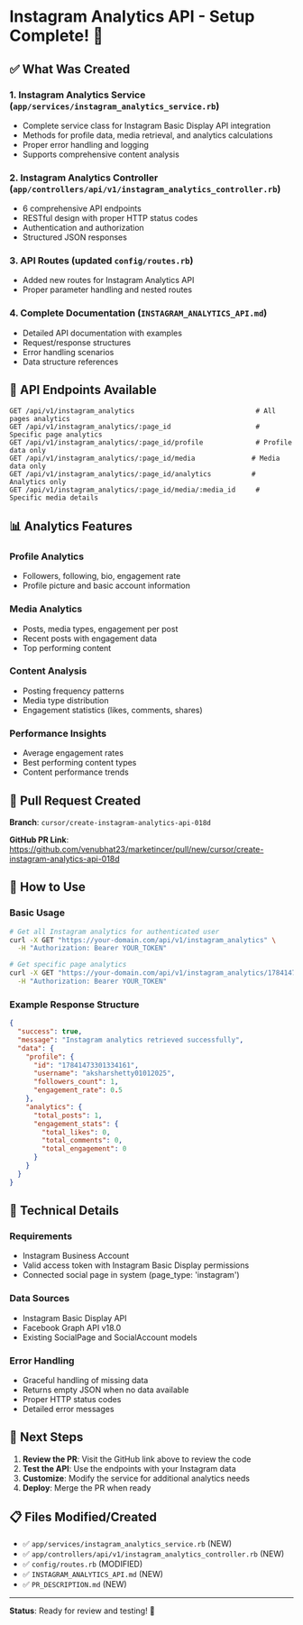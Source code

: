 # Instagram Analytics API - Setup Complete! 🎉

## ✅ What Was Created

### 1. **Instagram Analytics Service** (`app/services/instagram_analytics_service.rb`)
- Complete service class for Instagram Basic Display API integration
- Methods for profile data, media retrieval, and analytics calculations
- Proper error handling and logging
- Supports comprehensive content analysis

### 2. **Instagram Analytics Controller** (`app/controllers/api/v1/instagram_analytics_controller.rb`)
- 6 comprehensive API endpoints
- RESTful design with proper HTTP status codes
- Authentication and authorization
- Structured JSON responses

### 3. **API Routes** (updated `config/routes.rb`)
- Added new routes for Instagram Analytics API
- Proper parameter handling and nested routes

### 4. **Complete Documentation** (`INSTAGRAM_ANALYTICS_API.md`)
- Detailed API documentation with examples
- Request/response structures
- Error handling scenarios
- Data structure references

## 🚀 API Endpoints Available

```
GET /api/v1/instagram_analytics                              # All pages analytics
GET /api/v1/instagram_analytics/:page_id                     # Specific page analytics
GET /api/v1/instagram_analytics/:page_id/profile             # Profile data only
GET /api/v1/instagram_analytics/:page_id/media              # Media data only
GET /api/v1/instagram_analytics/:page_id/analytics          # Analytics only
GET /api/v1/instagram_analytics/:page_id/media/:media_id     # Specific media details
```

## 📊 Analytics Features

### Profile Analytics
- Followers, following, bio, engagement rate
- Profile picture and basic account information

### Media Analytics
- Posts, media types, engagement per post
- Recent posts with engagement data
- Top performing content

### Content Analysis
- Posting frequency patterns
- Media type distribution
- Engagement statistics (likes, comments, shares)

### Performance Insights
- Average engagement rates
- Best performing content types
- Content performance trends

## 🔗 Pull Request Created

**Branch**: `cursor/create-instagram-analytics-api-018d`

**GitHub PR Link**: https://github.com/venubhat23/marketincer/pull/new/cursor/create-instagram-analytics-api-018d

## 📝 How to Use

### Basic Usage
```bash
# Get all Instagram analytics for authenticated user
curl -X GET "https://your-domain.com/api/v1/instagram_analytics" \
  -H "Authorization: Bearer YOUR_TOKEN"

# Get specific page analytics
curl -X GET "https://your-domain.com/api/v1/instagram_analytics/17841473301334161" \
  -H "Authorization: Bearer YOUR_TOKEN"
```

### Example Response Structure
```json
{
  "success": true,
  "message": "Instagram analytics retrieved successfully",
  "data": {
    "profile": {
      "id": "17841473301334161",
      "username": "aksharshetty01012025",
      "followers_count": 1,
      "engagement_rate": 0.5
    },
    "analytics": {
      "total_posts": 1,
      "engagement_stats": {
        "total_likes": 0,
        "total_comments": 0,
        "total_engagement": 0
      }
    }
  }
}
```

## 🔧 Technical Details

### Requirements
- Instagram Business Account
- Valid access token with Instagram Basic Display permissions  
- Connected social page in system (page_type: 'instagram')

### Data Sources
- Instagram Basic Display API
- Facebook Graph API v18.0
- Existing SocialPage and SocialAccount models

### Error Handling
- Graceful handling of missing data
- Returns empty JSON when no data available
- Proper HTTP status codes
- Detailed error messages

## 🎯 Next Steps

1. **Review the PR**: Visit the GitHub link above to review the code
2. **Test the API**: Use the endpoints with your Instagram data
3. **Customize**: Modify the service for additional analytics needs
4. **Deploy**: Merge the PR when ready

## 📋 Files Modified/Created

- ✅ `app/services/instagram_analytics_service.rb` (NEW)
- ✅ `app/controllers/api/v1/instagram_analytics_controller.rb` (NEW)
- ✅ `config/routes.rb` (MODIFIED)
- ✅ `INSTAGRAM_ANALYTICS_API.md` (NEW)
- ✅ `PR_DESCRIPTION.md` (NEW)

---

**Status**: Ready for review and testing! 🚀